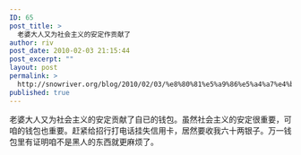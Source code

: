 ```yaml
---
ID: 65
post_title: >
  老婆大人又为社会主义的安定作贡献了
author: riv
post_date: 2010-02-03 21:15:44
post_excerpt: ""
layout: post
permalink: >
  http://snowriver.org/blog/2010/02/03/%e8%80%81%e5%a9%86%e5%a4%a7%e4%ba%ba%e5%8f%88%e4%b8%ba%e7%a4%be%e4%bc%9a%e4%b8%bb%e4%b9%89%e7%9a%84%e5%ae%89%e5%ae%9a%e4%bd%9c%e8%b4%a1%e7%8c%ae%e4%ba%86/
published: true
---
```

老婆大人又为社会主义的安定贡献了自已的钱包。虽然社会主义的安定很重要，可咱的钱包也重要。赶紧给招行打电话挂失信用卡，居然要收我六十两银子。万一钱包里有证明咱不是黑人的东西就更麻烦了。
